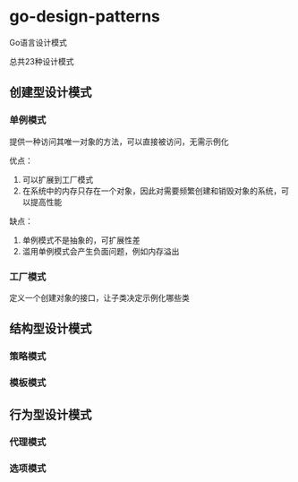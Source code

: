 # go-design-patterns
Go语言设计模式

总共23种设计模式

## 创建型设计模式

### 单例模式
提供一种访问其唯一对象的方法，可以直接被访问，无需示例化

优点：
1. 可以扩展到工厂模式
2. 在系统中的内存只存在一个对象，因此对需要频繁创建和销毁对象的系统，可以提高性能

缺点：
1. 单例模式不是抽象的，可扩展性差
2. 滥用单例模式会产生负面问题，例如内存溢出

### 工厂模式
定义一个创建对象的接口，让子类决定示例化哪些类



## 结构型设计模式

### 策略模式

### 模板模式

## 行为型设计模式

### 代理模式

### 选项模式